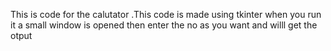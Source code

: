 This is code for the calutator .This code is made using tkinter when you run it a small window is opened then enter the no as you want and willl get the otput
